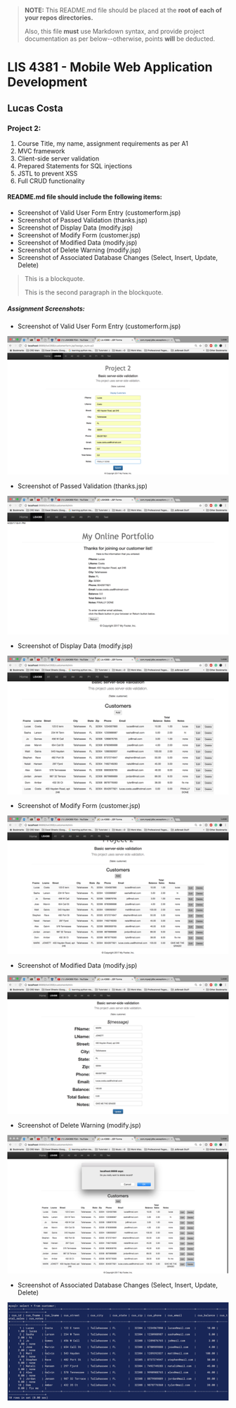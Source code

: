 > **NOTE:** This README.md file should be placed at the **root of each of your repos directories.**
>
>Also, this file **must** use Markdown syntax, and provide project documentation as per below--otherwise, points **will** be deducted.
>

# LIS 4381 - Mobile Web Application Development

## Lucas Costa

### Project 2:

1. Course Title, my name, assignment requirements as per A1
2. MVC framework
3. Client-side server validation
4. Prepared Statements for SQL injections
5. JSTL to prevent XSS
6. Full CRUD functionality


#### README.md file should include the following items:

* Screenshot of Valid User Form Entry (customerform.jsp)
* Screenshot of Passed Validation (thanks.jsp)
* Screenshot of Display Data (modify.jsp)
* Screenshot of Modify Form (customer.jsp)
* Screenshot of Modified Data (modify.jsp)
* Screenshot of Delete Warning (modify.jsp)
* Screenshot of Associated Database Changes (Select, Insert, Update, Delete)


> This is a blockquote.
>
> This is the second paragraph in the blockquote.


##### Assignment Screenshots:

* Screenshot of Valid User Form Entry (customerform.jsp)

![Screenshot](img/1.png)

* Screenshot of Passed Validation (thanks.jsp)

![Screenshot](img/2.png)

* Screenshot of Display Data (modify.jsp)

![Screenshot](img/3.png)

* Screenshot of Modify Form (customer.jsp)

![Screenshot](img/4.png)

* Screenshot of Modified Data (modify.jsp)

![Screenshot](img/5.png)

* Screenshot of Delete Warning (modify.jsp)

![Screenshot](img/6.png)

* Screenshot of Associated Database Changes (Select, Insert, Update, Delete)

![Screenshot](img/7.png)
